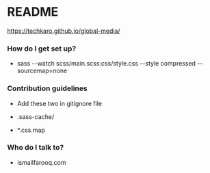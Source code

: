 # README #

https://techkaro.github.io/global-media/


### How do I get set up? ###

* sass --watch scss/main.scss:css/style.css --style compressed --sourcemap=none

### Contribution guidelines ###

* Add these two in gitignore file

* .sass-cache/
* *.css.map

### Who do I talk to? ###

* ismailfarooq.com
